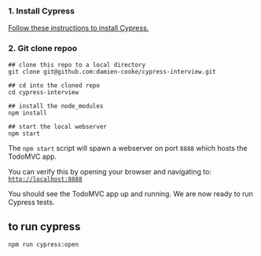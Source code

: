 ### 1. Install Cypress

[Follow these instructions to install Cypress.](https://on.cypress.io/guides/installing-and-running#section-installing)

### 2. Git clone repoo
```
## clone this repo to a local directory
git clone git@github.com:damien-cooke/cypress-interview.git

## cd into the cloned repo
cd cypress-interview

## install the node_modules
npm install

## start the local webserver
npm start
```

The `npm start` script will spawn a webserver on port `8888` which hosts the TodoMVC app.

You can verify this by opening your browser and navigating to: [`http://localhost:8888`](http://localhost:8888)

You should see the TodoMVC app up and running. We are now ready to run Cypress tests.

## to run cypress
```
npm run cypress:open
```